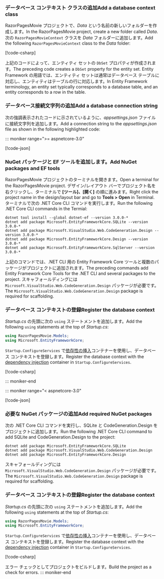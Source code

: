 <a name="dc"></a>

### <a name="add-a-database-context-class"></a><span data-ttu-id="3bfcc-101">データベース コンテキスト クラスの追加</span><span class="sxs-lookup"><span data-stu-id="3bfcc-101">Add a database context class</span></span>

<span data-ttu-id="3bfcc-102">RazorPagesMovie プロジェクトで、*Data* という名前の新しいフォルダーを作成します。</span><span class="sxs-lookup"><span data-stu-id="3bfcc-102">In the RazorPagesMovie project, create a new folder called *Data*.</span></span> <span data-ttu-id="3bfcc-103">次の `RazorPagesMovieContext` クラスを *Data* フォルダーに追加します。</span><span class="sxs-lookup"><span data-stu-id="3bfcc-103">Add the following `RazorPagesMovieContext` class to the *Data* folder:</span></span>

[!code-csharp[](~/tutorials/razor-pages/razor-pages-start/sample/RazorPagesMovie22/Data/RazorPagesMovieContext.cs)]

<span data-ttu-id="3bfcc-104">上記のコードによって、エンティティ セットの `DbSet` プロパティが作成されます。</span><span class="sxs-lookup"><span data-stu-id="3bfcc-104">The preceding code creates a `DbSet` property for the entity set.</span></span> <span data-ttu-id="3bfcc-105">Entity Framework の用語では、エンティティ セットは通常はデータベース テーブルに対応し、エンティティはテーブルの行に対応します。</span><span class="sxs-lookup"><span data-stu-id="3bfcc-105">In Entity Framework terminology, an entity set typically corresponds to a database table, and an entity corresponds to a row in the table.</span></span>

<a name="cs"></a>

### <a name="add-a-database-connection-string"></a><span data-ttu-id="3bfcc-106">データベース接続文字列の追加</span><span class="sxs-lookup"><span data-stu-id="3bfcc-106">Add a database connection string</span></span>

<span data-ttu-id="3bfcc-107">次の強調表示されたコードに示されているように、*appsettings.json* ファイルに接続文字列を追加します。</span><span class="sxs-lookup"><span data-stu-id="3bfcc-107">Add a connection string to the *appsettings.json* file as shown in the following highlighted code:</span></span>

::: moniker range=">= aspnetcore-3.0"

[!code-json[](~/tutorials/razor-pages/razor-pages-start/sample/RazorPagesMovie30/appsettings_SQLite.json?highlight=10-12)]

### <a name="add-nuget-packages-and-ef-tools"></a><span data-ttu-id="3bfcc-108">NuGet パッケージと EF ツールを追加します。</span><span class="sxs-lookup"><span data-stu-id="3bfcc-108">Add NuGet packages and EF tools</span></span>

<span data-ttu-id="3bfcc-109">RazorPagesMovie プロジェクトのターミナルを開きます。</span><span class="sxs-lookup"><span data-stu-id="3bfcc-109">Open a terminal for the RazorPagesMovie project.</span></span>  <span data-ttu-id="3bfcc-110">デザイン/レイアウト バーでプロジェクト名を右クリックし、ターミナルで **[ツール]、[開く]** の順に進みます。</span><span class="sxs-lookup"><span data-stu-id="3bfcc-110">Right click the project name in the design/layout bar and go to **Tools > Open** in Terminal.</span></span> <span data-ttu-id="3bfcc-111">ターミナルで次の .NET Core CLI コマンドを実行します。</span><span class="sxs-lookup"><span data-stu-id="3bfcc-111">Run the following .NET Core CLI commands in the Termial:</span></span>

```dotnetcli
dotnet tool install --global dotnet-ef --version 3.0.0-*
dotnet add package Microsoft.EntityFrameworkCore.SQLite --version 3.0.0-*
dotnet add package Microsoft.VisualStudio.Web.CodeGeneration.Design --version 3.0.0-*
dotnet add package Microsoft.EntityFrameworkCore.Design --version 3.0.0-*
dotnet add package Microsoft.EntityFrameworkCore.SqlServer --version 3.0.0-*
```

<span data-ttu-id="3bfcc-112">上記のコマンドでは、.NET CLI 用の Entity Framework Core ツールと複数のパッケージがプロジェクトに追加されます。</span><span class="sxs-lookup"><span data-stu-id="3bfcc-112">The preceding commands add Entity Framework Core Tools for the .NET CLI and several packages to the project.</span></span> <span data-ttu-id="3bfcc-113">スキャフォールディングには `Microsoft.VisualStudio.Web.CodeGeneration.Design` パッケージが必要です。</span><span class="sxs-lookup"><span data-stu-id="3bfcc-113">The `Microsoft.VisualStudio.Web.CodeGeneration.Design` package is required for scaffolding.</span></span>

<a name="reg"></a>

### <a name="register-the-database-context"></a><span data-ttu-id="3bfcc-114">データベース コンテキストの登録</span><span class="sxs-lookup"><span data-stu-id="3bfcc-114">Register the database context</span></span>

<span data-ttu-id="3bfcc-115">*Startup.cs* の先頭に次の `using` ステートメントを追加します。</span><span class="sxs-lookup"><span data-stu-id="3bfcc-115">Add the following `using` statements at the top of *Startup.cs*:</span></span>

```csharp
using RazorPagesMovie.Models;
using Microsoft.EntityFrameworkCore;
```

<span data-ttu-id="3bfcc-116">`Startup.ConfigureServices` で[依存性の挿入](xref:fundamentals/dependency-injection)コンテナーを使用し、データベース コンテキストを登録します。</span><span class="sxs-lookup"><span data-stu-id="3bfcc-116">Register the database context with the [dependency injection](xref:fundamentals/dependency-injection) container in `Startup.ConfigureServices`.</span></span>

[!code-csharp[](~/tutorials/razor-pages/razor-pages-start/sample/RazorPagesMovie30/Startup.cs?name=snippet_UseSqlite&highlight=11-12)]

::: moniker-end

::: moniker range="< aspnetcore-3.0"

[!code-json[](~/tutorials/razor-pages/razor-pages-start/sample/RazorPagesMovie/appsettings_SQLite.json?highlight=8-9)]

### <a name="add-required-nuget-packages"></a><span data-ttu-id="3bfcc-117">必要な NuGet パッケージの追加</span><span class="sxs-lookup"><span data-stu-id="3bfcc-117">Add required NuGet packages</span></span>

<span data-ttu-id="3bfcc-118">次の .NET Core CLI コマンドを実行し、SQLite と CodeGeneration.Design をプロジェクトに追加します。</span><span class="sxs-lookup"><span data-stu-id="3bfcc-118">Run the following .NET Core CLI command to add SQLite and CodeGeneration.Design  to the project:</span></span>

```dotnetcli
dotnet add package Microsoft.EntityFrameworkCore.SQLite
dotnet add package Microsoft.VisualStudio.Web.CodeGeneration.Design
dotnet add package Microsoft.EntityFrameworkCore.Design
```

<span data-ttu-id="3bfcc-119">スキャフォールディングには `Microsoft.VisualStudio.Web.CodeGeneration.Design` パッケージが必要です。</span><span class="sxs-lookup"><span data-stu-id="3bfcc-119">The `Microsoft.VisualStudio.Web.CodeGeneration.Design` package is required for scaffolding.</span></span>

<a name="reg"></a>

### <a name="register-the-database-context"></a><span data-ttu-id="3bfcc-120">データベース コンテキストの登録</span><span class="sxs-lookup"><span data-stu-id="3bfcc-120">Register the database context</span></span>

<span data-ttu-id="3bfcc-121">*Startup.cs* の先頭に次の `using` ステートメントを追加します。</span><span class="sxs-lookup"><span data-stu-id="3bfcc-121">Add the following `using` statements at the top of *Startup.cs*:</span></span>

```csharp
using RazorPagesMovie.Models;
using Microsoft.EntityFrameworkCore;
```

<span data-ttu-id="3bfcc-122">`Startup.ConfigureServices` で[依存性の挿入](xref:fundamentals/dependency-injection)コンテナーを使用し、データベース コンテキストを登録します。</span><span class="sxs-lookup"><span data-stu-id="3bfcc-122">Register the database context with the [dependency injection](xref:fundamentals/dependency-injection) container in `Startup.ConfigureServices`.</span></span>

[!code-csharp[](~/tutorials/razor-pages/razor-pages-start/sample/RazorPagesMovie22/Startup.cs?name=snippet_UseSqlite&highlight=11-12)]

<span data-ttu-id="3bfcc-123">エラー チェックとしてプロジェクトをビルドします。</span><span class="sxs-lookup"><span data-stu-id="3bfcc-123">Build the project as a check for errors.</span></span>
::: moniker-end
